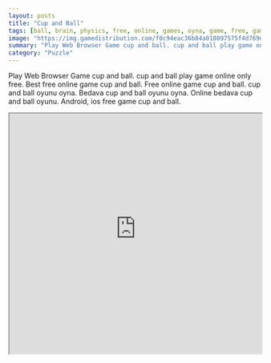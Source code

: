```yaml
---
layout: posts
title: "Cup and Ball"
tags: [ball, brain, physics, free, online, games, oyna, game, free, games, play, play, games]
image: "https://img.gamedistribution.com/f0c94eac36b84a018097575f4d769d70.jpg"
summary: "Play Web Browser Game cup and ball. cup and ball play game online only free. Best free online game cup and ball. Free online game cup and ball. cup and ball oyunu oyna. Bedava cup and ball oyunu oyna. Online bedava cup and ball oyunu. Android, ios free game cup and ball."
category: "Puzzle"
---
```


Play Web Browser Game cup and ball. cup and ball play game online only free. Best free online game cup and ball. Free online game cup and ball. cup and ball oyunu oyna. Bedava cup and ball oyunu oyna. Online bedava cup and ball oyunu. Android, ios free game cup and ball.

<iframe width="100%" height="480px;" src="https://html5.gamedistribution.com/f0c94eac36b84a018097575f4d769d70/"></iframe>